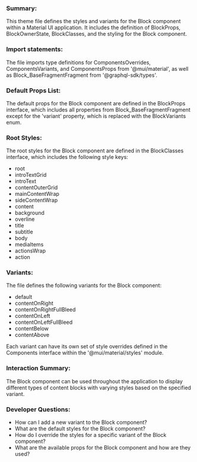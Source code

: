 ### Summary:
This theme file defines the styles and variants for the Block component within a Material UI application. It includes the definition of BlockProps, BlockOwnerState, BlockClasses, and the styling for the Block component.

### Import statements:
The file imports type definitions for ComponentsOverrides, ComponentsVariants, and ComponentsProps from '@mui/material', as well as Block_BaseFragmentFragment from '@graphql-sdk/types'.

### Default Props List:
The default props for the Block component are defined in the BlockProps interface, which includes all properties from Block_BaseFragmentFragment except for the 'variant' property, which is replaced with the BlockVariants enum.

### Root Styles:
The root styles for the Block component are defined in the BlockClasses interface, which includes the following style keys:
- root
- introTextGrid
- introText
- contentOuterGrid
- mainContentWrap
- sideContentWrap
- content
- background
- overline
- title
- subtitle
- body
- mediaItems
- actionsWrap
- action

### Variants:
The file defines the following variants for the Block component:
- default
- contentOnRight
- contentOnRightFullBleed
- contentOnLeft
- contentOnLeftFullBleed
- contentBelow
- contentAbove

Each variant can have its own set of style overrides defined in the Components interface within the '@mui/material/styles' module.

### Interaction Summary:
The Block component can be used throughout the application to display different types of content blocks with varying styles based on the specified variant.

### Developer Questions:
- How can I add a new variant to the Block component?
- What are the default styles for the Block component?
- How do I override the styles for a specific variant of the Block component?
- What are the available props for the Block component and how are they used?